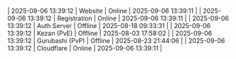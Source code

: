 | 2025-09-06 13:39:12 | Website | Online | 2025-09-06 13:39:11 |
| 2025-09-06 13:39:12 | Registration | Online | 2025-09-06 13:39:11 |
| 2025-09-06 13:39:12 | Auth Server | Offline | 2025-08-18 09:33:31 |
| 2025-09-06 13:39:12 | Kezan (PvE) | Offline | 2025-08-03 17:58:02 |
| 2025-09-06 13:39:12 | Gurubashi (PvP) | Offline | 2025-08-23 21:44:06 |
| 2025-09-06 13:39:12 | Cloudflare | Online | 2025-09-06 13:39:11 |
